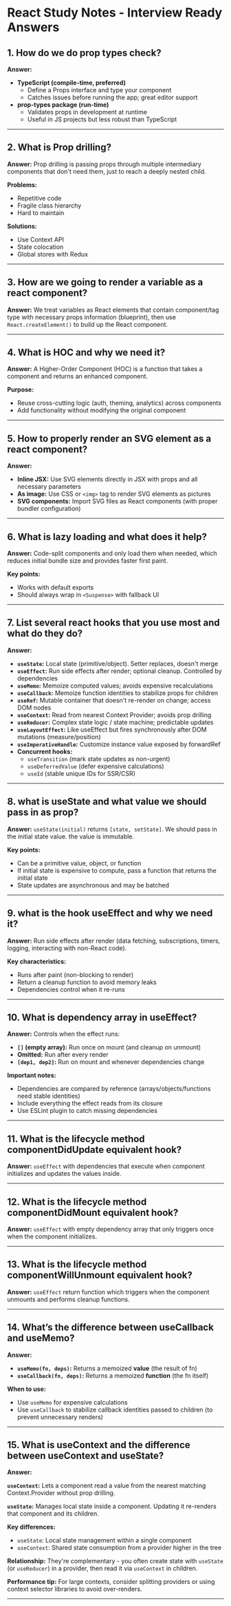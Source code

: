 # React Study Notes - Interview Ready Answers

## 1. How do we do prop types check?

**Answer:**
- **TypeScript (compile-time, preferred)**
    - Define a Props interface and type your component
    - Catches issues before running the app; great editor support
- **prop-types package (run-time)**
    - Validates props in development at runtime
    - Useful in JS projects but less robust than TypeScript

---

## 2. What is Prop drilling?

**Answer:**
Prop drilling is passing props through multiple intermediary components that don't need them, just to reach a deeply nested child.

**Problems:**
- Repetitive code
- Fragile class hierarchy
- Hard to maintain

**Solutions:**
- Use Context API
- State colocation
- Global stores with Redux

---

## 3. How are we going to render a variable as a react component?

**Answer:**
We treat variables as React elements that contain component/tag type with necessary props information (blueprint), then use `React.createElement()` to build up the React component.

---

## 4. What is HOC and why we need it?

**Answer:**
A Higher-Order Component (HOC) is a function that takes a component and returns an enhanced component.

**Purpose:**
- Reuse cross-cutting logic (auth, theming, analytics) across components
- Add functionality without modifying the original component

---

## 5. How to properly render an SVG element as a react component?

**Answer:**
- **Inline JSX:** Use SVG elements directly in JSX with props and all necessary parameters
- **As image:** Use CSS or `<img>` tag to render SVG elements as pictures
- **SVG components:** Import SVG files as React components (with proper bundler configuration)

---

## 6. What is lazy loading and what does it help?

**Answer:**
Code-split components and only load them when needed, which reduces initial bundle size and provides faster first paint.

**Key points:**
- Works with default exports
- Should always wrap in `<Suspense>` with fallback UI

---

## 7. List several react hooks that you use most and what do they do?

**Answer:**

- **`useState`:** Local state (primitive/object). Setter replaces, doesn't merge
- **`useEffect`:** Run side effects after render; optional cleanup. Controlled by dependencies
- **`useMemo`:** Memoize computed values; avoids expensive recalculations
- **`useCallback`:** Memoize function identities to stabilize props for children
- **`useRef`:** Mutable container that doesn't re-render on change; access DOM nodes
- **`useContext`:** Read from nearest Context Provider; avoids prop drilling
- **`useReducer`:** Complex state logic / state machine; predictable updates
- **`useLayoutEffect`:** Like useEffect but fires synchronously after DOM mutations (measure/position)
- **`useImperativeHandle`:** Customize instance value exposed by forwardRef
- **Concurrent hooks:**
  - `useTransition` (mark state updates as non-urgent)
  - `useDeferredValue` (defer expensive calculations)
  - `useId` (stable unique IDs for SSR/CSR)

---

## 8. what is useState and what value we should pass in as prop?

**Answer:**
`useState(initial)` returns `[state, setState]`. We should pass in the initial state value. the value is immutable.

**Key points:**
- Can be a primitive value, object, or function
- If initial state is expensive to compute, pass a function that returns the initial state
- State updates are asynchronous and may be batched

---

## 9. what is the hook useEffect and why we need it?

**Answer:**
Run side effects after render (data fetching, subscriptions, timers, logging, interacting with non-React code).

**Key characteristics:**
- Runs after paint (non-blocking to render)
- Return a cleanup function to avoid memory leaks
- Dependencies control when it re-runs

---

## 10. What is dependency array in useEffect?

**Answer:**
Controls when the effect runs:

- **`[]` (empty array):** Run once on mount (and cleanup on unmount)
- **Omitted:** Run after every render
- **`[dep1, dep2]`:** Run on mount and whenever dependencies change

**Important notes:**
- Dependencies are compared by reference (arrays/objects/functions need stable identities)
- Include everything the effect reads from its closure
- Use ESLint plugin to catch missing dependencies

---

## 11. What is the lifecycle method componentDidUpdate equivalent hook?

**Answer:**
`useEffect` with dependencies that execute when component initializes and updates the values inside.

---

## 12. What is the lifecycle method componentDidMount equivalent hook?

**Answer:**
`useEffect` with empty dependency array that only triggers once when the component initializes.

---

## 13. What is the lifecycle method componentWillUnmount equivalent hook?

**Answer:**
`useEffect` return function which triggers when the component unmounts and performs cleanup functions.

---

## 14. What’s the difference between useCallback and useMemo?
**Answer:**

- **`useMemo(fn, deps)`:** Returns a memoized **value** (the result of fn)
- **`useCallback(fn, deps)`:** Returns a memoized **function** (the fn itself)

**When to use:**
- Use `useMemo` for expensive calculations
- Use `useCallback` to stabilize callback identities passed to children (to prevent unnecessary renders)

---

## 15. What is useContext and the difference between useContext and useState?
**Answer:**

**`useContext`:** Lets a component read a value from the nearest matching Context.Provider without prop drilling.

**`useState`:** Manages local state inside a component. Updating it re-renders that component and its children.

**Key differences:**
- `useState`: Local state management within a single component
- `useContext`: Shared state consumption from a provider higher in the tree

**Relationship:**
They're complementary - you often create state with `useState` (or `useReducer`) in a provider, then read it via `useContext` in children.

**Performance tip:**
For large contexts, consider splitting providers or using context selector libraries to avoid over-renders.

---
